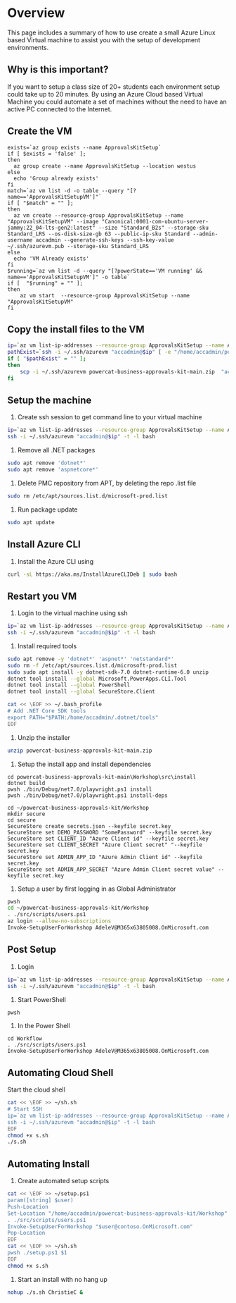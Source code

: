 # Overview

This page includes a summary of how to use create a small Azure Linux based Virtual machine to assist you with the setup of development environments.

## Why is this important?

If you want to setup a class size of 20+ students each environment setup could take up to 20 minutes. By using an Azure Cloud based Virtual Machine you could automate a set of machines without the need to have an active PC connected to the Internet.

## Create the VM

```
exists=`az group exists --name ApprovalsKitSetup`
if [ $exists = 'false' ];
then
  az group create --name ApprovalsKitSetup --location westus
else
  echo 'Group already exists'
fi
match=`az vm list -d -o table --query "[?name=='ApprovalsKitSetupVM']"`
if [ "$match" = "" ];
then
  az vm create --resource-group ApprovalsKitSetup --name "ApprovalsKitSetupVM" --image "Canonical:0001-com-ubuntu-server-jammy:22_04-lts-gen2:latest" --size "Standard_B2s" --storage-sku Standard_LRS --os-disk-size-gb 63 --public-ip-sku Standard --admin-username accadmin --generate-ssh-keys --ssh-key-value ~/.ssh/azurevm.pub --storage-sku Standard_LRS
else
  echo 'VM Already exists'
fi
$running=`az vm list -d --query "[?powerState=='VM running' && name=='ApprovalsKitSetupVM']" -o table`
if [  "$running" = "" ];
then
    az vm start  --resource-group ApprovalsKitSetup --name "ApprovalsKitSetupVM"
fi
```

## Copy the install files to the VM

```bash
ip=`az vm list-ip-addresses --resource-group ApprovalsKitSetup --name ApprovalsKitSetupVM --query "[].virtualMachine.network.publicIpAddresses[0].ipAddress" --output tsv`
pathExist=`ssh -i ~/.ssh/azurevm "accadmin@$ip" [ -e "/home/accadmin/powercat-business-approvals-kit-main.zip" ]`
if [ "$pathExist" = "" ];
then
    scp -i ~/.ssh/azurevm powercat-business-approvals-kit-main.zip  "accadmin@$ip":/home/accadmin
fi
```

## Setup the machine

1. Create ssh session to get command line to your virtual machine

```bash
ip=`az vm list-ip-addresses --resource-group ApprovalsKitSetup --name ApprovalsKitSetupVM --query "[].virtualMachine.network.publicIpAddresses[0].ipAddress" --output tsv`
ssh -i ~/.ssh/azurevm "accadmin@$ip" -t -l bash
```

1. Remove all .NET packages

```bash
sudo apt remove 'dotnet*'
sudo apt remove 'aspnetcore*'
```

1. Delete PMC repository from APT, by deleting the repo .list file

```bash
sudo rm /etc/apt/sources.list.d/microsoft-prod.list
```

1. Run package update

```bash
sudo apt update
```

## Install Azure CLI

1. Install the Azure CLI using

```bash
curl -sL https://aka.ms/InstallAzureCLIDeb | sudo bash
```

## Restart you VM

1. Login to the virtual machine using ssh

```bash
ip=`az vm list-ip-addresses --resource-group ApprovalsKitSetup --name ApprovalsKitSetupVM --query "[].virtualMachine.network.publicIpAddresses[0].ipAddress" --output tsv`
ssh -i ~/.ssh/azurevm "accadmin@$ip" -t -l bash
```

1. Install required tools

```bash
sudo apt remove -y 'dotnet*' 'aspnet*' 'netstandard*'
sudo rm -f /etc/apt/sources.list.d/microsoft-prod.list
sudo sudo apt install -y dotnet-sdk-7.0 dotnet-runtime-6.0 unzip
dotnet tool install --global Microsoft.PowerApps.CLI.Tool
dotnet tool install --global PowerShell
dotnet tool install --global SecureStore.Client

cat << \EOF >> ~/.bash_profile
# Add .NET Core SDK tools
export PATH="$PATH:/home/accadmin/.dotnet/tools"
EOF
```

1. Unzip the installer

```bash
unzip powercat-business-approvals-kit-main.zip
```

1. Setup the install app and install dependencies

```pwsh
cd powercat-business-approvals-kit-main\Workshop\src\install
dotnet build
pwsh ./bin/Debug/net7.0/playwright.ps1 install
pwsh ./bin/Debug/net7.0/playwright.ps1 install-deps

cd ~/powercat-business-approvals-kit/Workshop
mkdir secure
cd secure
SecureStore create secrets.json --keyfile secret.key
SecureStore set DEMO_PASSWORD "SomePassword" --keyfile secret.key
SecureStore set CLIENT_ID "Azure Client id" --keyfile secret.key
SecureStore set CLIENT_SECRET "Azure Client secret" "--keyfile secret.key
SecureStore set ADMIN_APP_ID "Azure Admin Client id" --keyfile secret.key
SecureStore set ADMIN_APP_SECRET "Azure Admin Client secret value" --keyfile secret.key
```

1. Setup a user by first logging in as Global Administrator

```bash
pwsh
cd ~/powercat-business-approvals-kit/Workshop
. ./src/scripts/users.ps1
az login --allow-no-subscriptions
Invoke-SetupUserForWorkshop AdeleV@M365x63805008.OnMicrosoft.com
```

## Post Setup

1. Login

```bash
ip=`az vm list-ip-addresses --resource-group ApprovalsKitSetup --name ApprovalsKitSetupVM --query "[].virtualMachine.network.publicIpAddresses[0].ipAddress" --output tsv`
ssh -i ~/.ssh/azurevm "accadmin@$ip" -t -l bash
```

1. Start PowerShell

```bash
pwsh
```

1. In the Power Shell

```pwsh
cd Workflow
. ./src/scripts/users.ps1
Invoke-SetupUserForWorkshop AdeleV@M365x63805008.OnMicrosoft.com
```

## Automating Cloud Shell

Start the cloud shell

```bash
cat << \EOF >> ~/sh.sh
# Start SSH
ip=`az vm list-ip-addresses --resource-group ApprovalsKitSetup --name ApprovalsKitSetupVM --query "[].virtualMachine.network.publicIpAddresses[0].ipAddress" --output tsv`
ssh -i ~/.ssh/azurevm "accadmin@$ip" -t -l bash
EOF
chmod +x s.sh
./s.sh
```

## Automating Install

1. Create automated setup scripts

```bash
cat << \EOF >> ~/setup.ps1
param([string] $user)
Push-Location
Set-Location "/home/accadmin/powercat-business-approvals-kit/Workshop"
. ./src/scripts/users.ps1
Invoke-SetupUserForWorkshop "$user@contoso.OnMicrosoft.com"
Pop-Location
EOF
cat << \EOF >> ~/sh.sh
pwsh ./setup.ps1 $1
EOF
chmod +x s.sh
```

1. Start an install with no hang up

```bash
nohup ./s.sh ChristieC &
```
